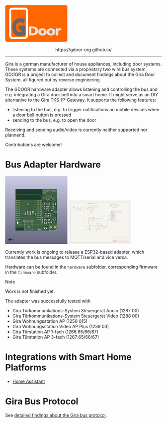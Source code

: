 <img src="doc/logo/logo.png" alt="GDOOR Logo" width=200>
<p align="center">
  https://gdoor-org.github.io/
</p>

_________________

Gira is a german manufacturer of house appliances, including door systems.
These systems are connected via a proprietary two wire bus system.
GDOOR is a project to collect and document findings about the Gira Door System, all figured out by reverse engineering.

The GDOOR hardware adapter allows listening and controlling the bus and e.g. integrating a Gira door bell into a smart home. It might serve as an DIY alternative to the Gira TKS-IP-Gateway. It supports the following features:

- listening to the bus, e.g. to trigger notifications on mobile devices when a door bell button is pressed
- sending to the bus, e.g. to open the door

Receiving and sending audio/video is currently neither supported nor plannend.

Contributions are welcome!

# Bus Adapter Hardware
<img src="doc/esp32-pcb.png" alt="3D Render of ESP32 adapterboard" width=200> <img src="doc/esp32-schem.png" alt="Schematic of ESP32 adapterboard" width=200>

Currently work is ongoing to release a ESP32-based adapter, which translates the bus messages to MQTT/serial and vice versa.

Hardware can be found in the `hardware` subfolder,
corresponding firmware in the `firmware` subfolder.

> [!NOTE]  
> Work is not finished yet.

The adapter was successfully tested with
- Gira Türkommunikations-System Steuergerät Audio (1287 00)
- Gira Türkommunikations-System Steuergerät Video (1288 00)
- Gira Wohnungsstation AP (1250 015)
- Gira Wohnungsstation Video AP Plus (1239 03)
- Gira Türstation AP 1-fach (1266 65/66/67)
- Gira Türstation AP 3-fach (1267 65/66/67)

# Integrations with Smart Home Platforms

- [Home Assistant](/doc/integrations/home-assistant.md)

# Gira Bus Protocol

See [detailed findings about the Gira bus protocol](/doc/gira-bus.md).
